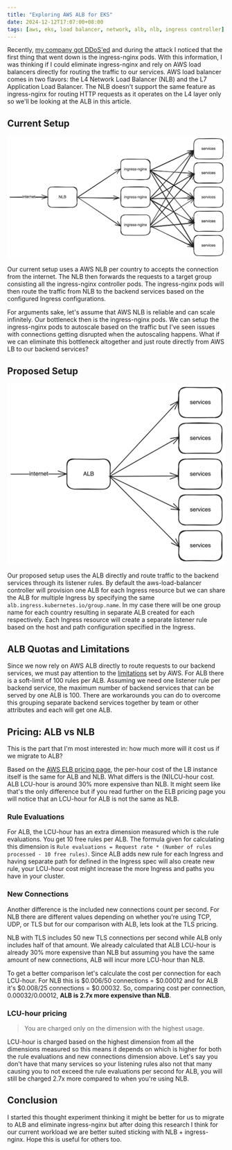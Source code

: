 ```yaml
---
title: "Exploring AWS ALB for EKS"
date: 2024-12-12T17:07:00+08:00
tags: [aws, eks, load balancer, network, alb, nlb, ingress controller]
---
```


Recently, [my company got DDoS'ed](https://pokgak.xyz/articles/we-got-ddosed/) and during the attack I noticed that the first thing that went down is the ingress-nginx pods. With this information, I was thinking if I could eliminate ingress-nginx and rely on AWS load balancers directly for routing the traffic to our services. AWS load balancer comes in two flavors: the L4 Network Load Balancer (NLB) and the L7 Application Load Balancer. The NLB doesn't support the same feature as ingress-nginx for routing HTTP requests as it operates on the L4 layer only so we'll be looking at the ALB in this article.

## Current Setup

![AWS NLB with ingress-nginx](images/lb-nlb-ingress-nginx.png)

Our current setup uses a AWS NLB per country to accepts the connection from the internet. The NLB then forwards the requests to a target group consisting all the ingress-nginx controller pods. The ingress-nginx pods will then route the traffic from NLB to the backend services based on the configured Ingress configurations.

For arguments sake, let's assume that AWS NLB is reliable and can scale infinitely. Our bottleneck then is the ingress-nginx pods. We can setup the ingress-nginx pods to autoscale based on the traffic but I've seen issues with connections getting disrupted when the autoscaling happens. What if we can eliminate this bottleneck altogether and just route directly from AWS LB to our backend services?

## Proposed Setup

![AWS ALB without ingress-nginx](images/lb-alb.png)

Our proposed setup uses the ALB directly and route traffic to the backend services through its listener rules. By default the aws-load-balancer controller will provision one ALB for each Ingress resource but we can share the ALB for multiple Ingress by specifying the same `alb.ingress.kubernetes.io/group.name`. In my case there will be one group name for each country resulting in separate ALB created for each respectively. Each Ingress resource will create a separate listener rule based on the host and path configuration specified in the Ingress.

## ALB Quotas and Limitations

Since we now rely on AWS ALB directly to route requests to our backend services, we must pay attention to the [limitations](https://docs.aws.amazon.com/elasticloadbalancing/latest/application/load-balancer-limits.html) set by AWS. For ALB there is a soft-limit of 100 rules per ALB. Assuming we need one listener rule per backend service, the maximum number of backend services that can be served by one ALB is 100. There are workarounds you can do to overcome this grouping separate backend services together by team or other attributes and each will get one ALB.

## Pricing: ALB vs NLB

This is the part that I'm most interested in: how much more will it cost us if we migrate to ALB?

Based on the [AWS ELB pricing page](https://aws.amazon.com/elasticloadbalancing/pricing/), the per-hour cost of the LB instance itself is the same for ALB and NLB. What differs is the (N)LCU-hour cost. ALB LCU-hour is around 30% more expensive than NLB. It might seem like that's the only difference but if you read further on the ELB pricing page you will notice that an LCU-hour for ALB is not the same as NLB.

### Rule Evaluations

For ALB, the LCU-hour has an extra dimension measured which is the rule evaluations. You get 10 free rules per ALB. The formula given for calculating this dimension is `Rule evaluations = Request rate * (Number of rules processed - 10 free rules)`. Since ALB adds new rule for each Ingress and having separate path for defined in the Ingress spec will also create new rule, your LCU-hour cost might increase the more Ingress and paths you have in your cluster.

### New Connections

Another difference is the included new connections count per second. For NLB there are different values depending on whether you're using TCP, UDP, or TLS but for our comparison with ALB, lets look at the TLS pricing.

NLB with TLS includes 50 new TLS connections per second while ALB only includes half of that amount. We already calculated that ALB LCU-hour is already 30% more expensive than NLB but assuming you have the same amount of new connections, ALB will incur more LCU-hour than NLB.

To get a better comparison let's calculate the cost per connection for each LCU-hour. For NLB this is $0.006/50 connections = $0.00012 and for ALB it's $0.008/25 connections = $0.00032. So, comparing cost per connection, $0.00032/$0.00012, **ALB is 2.7x more expensive than NLB**.

### LCU-hour pricing

> You are charged only on the dimension with the highest usage.

LCU-hour is charged based on the highest dimension from all the dimensions measured so this means it depends on which is higher for both the rule evaluations and new connections dimension above. Let's say you don't have that many services so your listening rules also not that many causing you to not exceed the rule evaluations per second for ALB, you will still be charged 2.7x more compared to when you're using NLB.

## Conclusion

I started this thought experiment thinking it might be better for us to migrate to ALB and eliminate ingress-nginx but after doing this research I think for our current workload we are better suited sticking with NLB + ingress-nginx. Hope this is useful for others too.
